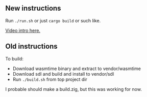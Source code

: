## New instructions

Run `./run.sh` or just `cargo build` or such like.

[Video intro here.](https://youtu.be/VhCgep06-I8)

## Old instructions

To build:
- Download wasmtime binary and extract to vendor/wasmtime
- Download sdl and build and install to vendor/sdl
- Run `./build.sh` from top project dir

I probable should make a build.zig, but this was working for now.
